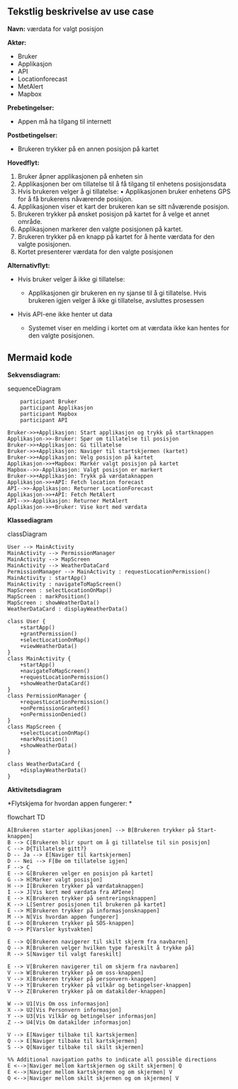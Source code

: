 
## Tekstlig beskrivelse av use case
**Navn:** værdata for valgt posisjon 	

**Aktør:**
-	Bruker
-	Applikasjon
-	API 
  - Locationforecast 
  - MetAlert
-	Mapbox

**Prebetingelser:** 
- Appen må ha tilgang til internett

**Postbetingelser:**
- Brukeren trykker på en annen posisjon på kartet

**Hovedflyt:**
1.	Bruker åpner applikasjonen på enheten sin
2.	Applikasjonen ber om tillatelse til å få tilgang til enhetens posisjonsdata
3.	 Hvis brukeren velger å gi tillatelse:
       •	Applikasjonen bruker enhetens GPS for å få brukerens nåværende posisjon.
4.	Applikasjonen viser et kart der brukeren kan se sitt nåværende posisjon.
5.	 Brukeren trykker på ønsket posisjon på kartet for å velge et annet område.
6.	Applikasjonen markerer den valgte posisjonen på kartet.
7.	Brukeren trykker på en knapp på kartet for å hente værdata for den valgte posisjonen.
8.	Kortet presenterer værdata for den valgte posisjonen

**Alternativflyt:**

- Hvis bruker velger å ikke gi tillatelse:
  - Applikasjonen gir brukeren en ny sjanse til å gi tillatelse. Hvis brukeren igjen velger å ikke gi tillatelse, avsluttes prosessen
  
- Hvis API-ene ikke henter ut data 
    - Systemet viser en melding i kortet om at værdata ikke kan hentes for den valgte posisjonen.

## Mermaid kode
**Sekvensdiagram:**

sequenceDiagram

        participant Bruker
        participant Applikasjon
        participant Mapbox
        participant API

    Bruker->>+Applikasjon: Start applikasjon og trykk på startknappen
    Applikasjon->>-Bruker: Spør om tillatelse til posisjon
    Bruker->>+Applikasjon: Gi tillatelse
    Bruker->>+Applikasjon: Naviger til startskjermen (kartet)
    Bruker->>+Applikasjon: Velg posisjon på kartet
    Applikasjon->>+Mapbox: Markér valgt posisjon på kartet
    Mapbox-->>-Applikasjon: Valgt posisjon er markert
    Bruker->>+Applikasjon: Trykk på værdataknappen
    Applikasjon->>+API: Fetch location forecast
    API-->>-Applikasjon: Returner LocationForecast
    Applikasjon->>+API: Fetch MetAlert
    API-->>-Applikasjon: Returner MetAlert
    Applikasjon->>+Bruker: Vise kort med værdata

**Klassediagram**

classDiagram

    User --> MainActivity
    MainActivity --> PermissionManager
    MainActivity --> MapScreen
    MainActivity --> WeatherDataCard
    PermissionManager --> MainActivity : requestLocationPermission()
    MainActivity : startApp()
    MainActivity : navigateToMapScreen()
    MapScreen : selectLocationOnMap()
    MapScreen : markPosition()
    MapScreen : showWeatherData()
    WeatherDataCard : displayWeatherData()

    class User {
        +startApp()
        +grantPermission()
        +selectLocationOnMap()
        +viewWeatherData()
    }
    class MainActivity {
        +startApp()
        +navigateToMapScreen()
        +requestLocationPermission()
        +showWeatherDataCard()
    }
    class PermissionManager {
        +requestLocationPermission()
        +onPermissionGranted()
        +onPermissionDenied()
    }
    class MapScreen {
        +selectLocationOnMap()
        +markPosition()
        +showWeatherData()
    }

    class WeatherDataCard {
        +displayWeatherData()
    }

**Aktivitetsdiagram**

*Flytskjema for hvordan appen fungerer: *


flowchart TD

    A[Brukeren starter applikasjonen] --> B[Brukeren trykker på Start-knappen]
    B --> C[Brukeren blir spurt om å gi tillatelse til sin posisjon]
    C --> D{Tillatelse gitt?}
    D -- Ja --> E[Naviger til kartskjermen]
    D -- Nei --> F[Be om tillatelse igjen]
    F --> C
    E --> G[Brukeren velger en posisjon på kartet]
    G --> H[Marker valgt posisjon]
    H --> I[Brukeren trykker på værdataknappen]
    I --> J[Vis kort med værdata fra APIene]
    E --> K[Brukeren trykker på sentreringsknappen]
    K --> L[Sentrer posisjonen til brukeren på kartet]
    E --> M[Brukeren trykker på informasjonsknappen]
    M --> N[Vis hvordan appen fungerer]
    E --> O[Brukeren trykker på SOS-knappen]
    O --> P[Varsler kystvakten]

    E --> Q[Brukeren navigerer til skilt skjerm fra navbaren]
    Q --> R[Brukeren velger hvilken type fareskilt å trykke på]
    R --> S[Naviger til valgt fareskilt]

    E --> V[Brukeren navigerer til om skjerm fra navbaren]
    V --> W[Brukeren trykker på om oss-knappen]
    V --> X[Brukeren trykker på personvern-knappen]
    V --> Y[Brukeren trykker på vilkår og betingelser-knappen]
    V --> Z[Brukeren trykker på om datakilder-knappen]

    W --> U1[Vis Om oss informasjon]
    X --> U2[Vis Personvern informasjon]
    Y --> U3[Vis Vilkår og betingelser informasjon]
    Z --> U4[Vis Om datakilder informasjon]

    V --> E[Naviger tilbake til kartskjermen]
    Q --> E[Naviger tilbake til kartskjermen]
    S --> Q[Naviger tilbake til skilt skjermen]

    %% Additional navigation paths to indicate all possible directions
    E <-->|Naviger mellom kartskjermen og skilt skjermen| Q
    E <-->|Naviger mellom kartskjermen og om skjermen| V
    Q <-->|Naviger mellom skilt skjermen og om skjermen| V
